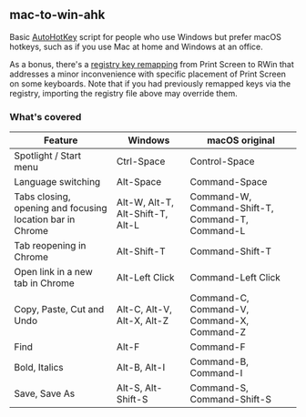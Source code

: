 ## mac-to-win-ahk
Basic [AutoHotKey](https://www.autohotkey.com/) script for people who use Windows but prefer macOS hotkeys, such as if you use Mac at home and Windows at an office.

As a bonus, there's a [registry key remapping](print-screen-to-rwin.reg) from Print Screen to RWin that addresses a minor inconvenience with specific placement of Print Screen on some keyboards. Note that if you had previously remapped keys via the registry, importing the registry file above may override them.

### What's covered
|Feature|Windows|macOS original|
|-|-|-|
|Spotlight / Start menu|Ctrl-Space|Control-Space|
|Language switching|Alt-Space|Command-Space|
|Tabs closing, opening and focusing location bar in Chrome|Alt-W, Alt-T, Alt-Shift-T, Alt-L|Command-W, Command-Shift-T, Command-T, Command-L|
|Tab reopening in Chrome|Alt-Shift-T|Command-Shift-T|
|Open link in a new tab in Chrome|Alt-Left Click|Command-Left Click|
|Copy, Paste, Cut and Undo|Alt-C, Alt-V, Alt-X, Alt-Z|Command-C, Command-V, Command-X, Command-Z|
|Find|Alt-F|Command-F|
|Bold, Italics|Alt-B, Alt-I|Command-B, Command-I|
|Save, Save As|Alt-S, Alt-Shift-S|Command-S, Command-Shift-S|
